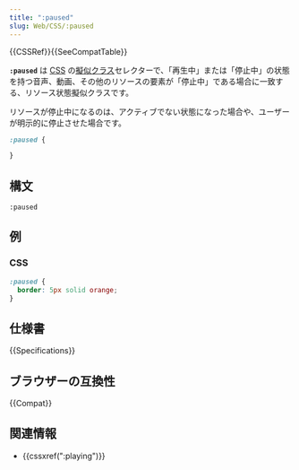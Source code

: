 ```yaml
---
title: ":paused"
slug: Web/CSS/:paused
---
```


{{CSSRef}}{{SeeCompatTable}}

**`:paused`** は [CSS](/ja/docs/Web/CSS) の[擬似クラス](/ja/docs/Web/CSS/Pseudo-classes)セレクターで、「再生中」または「停止中」の状態を持つ音声、動画、その他のリソースの要素が「停止中」である場合に一致する、リソース状態擬似クラスです。

リソースが停止中になるのは、アクティブでない状態になった場合や、ユーザーが明示的に停止させた場合です。

```css
:paused {

}
```

## 構文

```
:paused
```

## 例

### CSS

```css
:paused {
  border: 5px solid orange;
}
```

## 仕様書

{{Specifications}}

## ブラウザーの互換性

{{Compat}}

## 関連情報

- {{cssxref(":playing")}}
